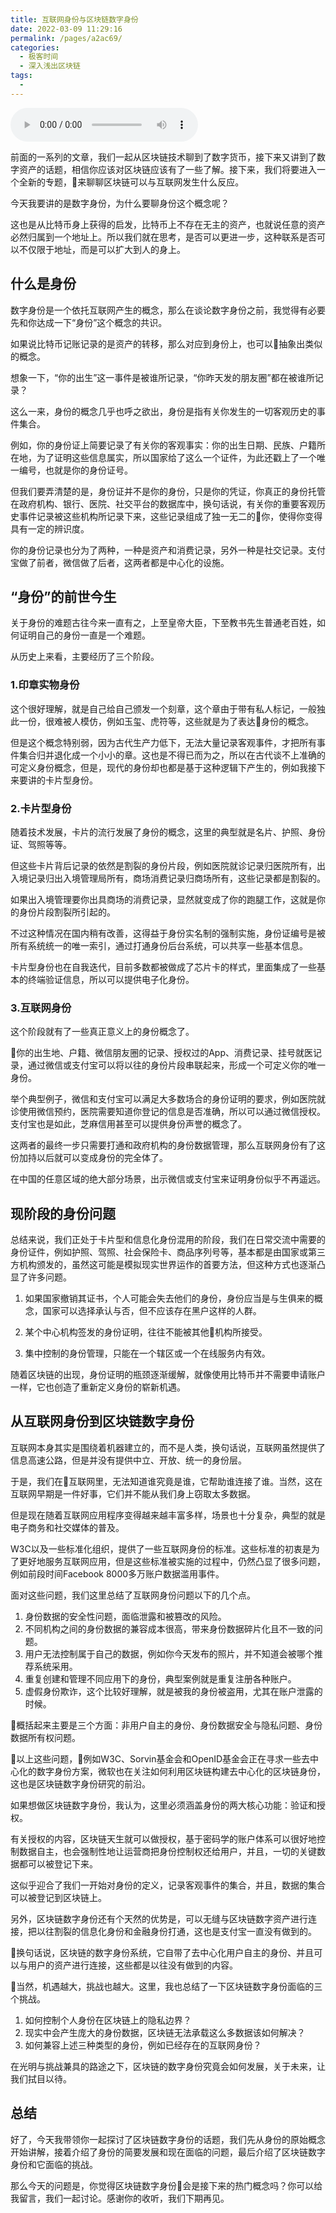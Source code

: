 ```yaml
---
title: 互联网身份与区块链数字身份
date: 2022-03-09 11:29:16
permalink: /pages/a2ac69/
categories:
  - 极客时间
  - 深入浅出区块链
tags:
  - 
---
```

<audio title="第29讲.互联网身份与区块链数字身份" src="https://static001.geekbang.org/resource/audio/a1/7b/a18a2ad7520f804522a31b9068a4847b.mp3" controls="controls"></audio> 
<p>前面的一系列的文章，我们一起从区块链技术聊到了数字货币，接下来又讲到了数字资产的话题，相信你应该对区块链应该有了一些了解。接下来，我们将要进入一个全新的专题，来聊聊区块链可以与互联网发生什么反应。</p>
<p>今天我要讲的是数字身份，为什么要聊身份这个概念呢？</p>
<p>这也是从比特币身上获得的启发，比特币上不存在无主的资产，也就说任意的资产必然归属到一个地址上。所以我们就在思考，是否可以更进一步，这种联系是否可以不仅限于地址，而是可以扩大到人的身上。</p>
<h2 id="-">什么是身份</h2>
<p>数字身份是一个依托互联网产生的概念，那么在谈论数字身份之前，我觉得有必要先和你达成一下“身份”这个概念的共识。</p>
<p>如果说比特币记账记录的是资产的转移，那么对应到身份上，也可以抽象出类似的概念。</p>
<p>想象一下，“你的出生”这一事件是被谁所记录，“你昨天发的朋友圈”都在被谁所记录？</p>
<p>这么一来，身份的概念几乎也呼之欲出，身份是指有关你发生的一切客观历史的事件集合。</p>
<p>例如，你的身份证上简要记录了有关你的客观事实：你的出生日期、民族、户籍所在地，为了证明这些信息属实，所以国家给了这么一个证件，为此还戳上了一个唯一编号，也就是你的身份证号。</p>
<p>但我们要弄清楚的是，身份证并不是你的身份，只是你的凭证，你真正的身份托管在政府机构、银行、医院、社交平台的数据库中，换句话说，有关你的重要客观历史事件记录被这些机构所记录下来，这些记录组成了独一无二的你，使得你变得具有一定的辨识度。</p>
<p>你的身份记录也分为了两种，一种是资产和消费记录，另外一种是社交记录。支付宝做了前者，微信做了后者，这两者都是中心化的设施。</p>
<h2 id="-">“身份”的前世今生</h2>
<p>关于身份的难题古往今来一直有之，上至皇帝大臣，下至教书先生普通老百姓，如何证明自己的身份一直是一个难题。</p>
<p>从历史上来看，主要经历了三个阶段。</p>
<h3 id="1-">1.印章实物身份</h3>
<p>这个很好理解，就是自己给自己颁发一个刻章，这个章由于带有私人标记，一般独此一份，很难被人模仿，例如玉玺、虎符等，这些就是为了表达身份的概念。</p>
<p>但是这个概念特别弱，因为古代生产力低下，无法大量记录客观事件，才把所有事件集合归并退化成一个小小的章。这也是不得已而为之，所以在古代谈不上准确的可定义身份概念，但是，现代的身份却也都是基于这种逻辑下产生的，例如我接下来要讲的卡片型身份。</p>
<h3 id="2-">2.卡片型身份</h3>
<p>随着技术发展，卡片的流行发展了身份的概念，这里的典型就是名片、护照、身份证、驾照等等。</p>
<p>但这些卡片背后记录的依然是割裂的身份片段，例如医院就诊记录归医院所有，出入境记录归出入境管理局所有，商场消费记录归商场所有，这些记录都是割裂的。</p>
<p>如果出入境管理要你出具商场的消费记录，显然就变成了你的跑腿工作，这就是你的身份片段割裂所引起的。</p>
<p>不过这种情况在国内稍有改善，这得益于身份实名制的强制实施，身份证编号是被所有系统统一的唯一索引，通过打通身份后台系统，可以共享一些基本信息。</p>
<p>卡片型身份也在自我迭代，目前多数都被做成了芯片卡的样式，里面集成了一些基本的终端验证信息，所以可以提供电子化身份。</p>
<!-- [[[read_end]]] -->
<h3 id="3-">3.互联网身份</h3>
<p>这个阶段就有了一些真正意义上的身份概念了。</p>
<p>你的出生地、户籍、微信朋友圈的记录、授权过的App、消费记录、挂号就医记录，通过微信或支付宝可以将以往的身份片段串联起来，形成一个可定义你的唯一身份。</p>
<p>举个典型例子，微信和支付宝可以满足大多数场合的身份证明的要求，例如医院就诊使用微信预约，医院需要知道你登记的信息是否准确，所以可以通过微信授权。支付宝也是如此，芝麻信用甚至可以提供身份声誉的概念了。</p>
<p>这两者的最终一步只需要打通和政府机构的身份数据管理，那么互联网身份有了这份加持以后就可以变成身份的完全体了。</p>
<p>在中国的任意区域的绝大部分场景，出示微信或支付宝来证明身份似乎不再遥远。</p>
<h2 id="-">现阶段的身份问题</h2>
<p>总结来说，我们正处于卡片型和信息化身份混用的阶段，我们在日常交流中需要的身份证件，例如护照、驾照、社会保险卡、商品序列号等，基本都是由国家或第三方机构颁发的，虽然这可能是模拟现实世界运作的首要方法，但这种方式也逐渐凸显了许多问题。</p>
<ol>
<li><p>如果国家撤销其证书，个人可能会失去他们的身份，身份应当是与生俱来的概念，国家可以选择承认与否，但不应该存在黑户这样的人群。</p>
</li>
<li><p>某个中心机构签发的身份证明，往往不能被其他机构所接受。</p>
</li>
<li>集中控制的身份管理，只能在一个辖区或一个在线服务内有效。</li>
</ol>
<p>随着区块链的出现，身份证明的瓶颈逐渐缓解，就像使用比特币并不需要申请账户一样，它也创造了重新定义身份的崭新机遇。</p>
<h2 id="-">从互联网身份到区块链数字身份</h2>
<p>互联网本身其实是围绕着机器建立的，而不是人类，换句话说，互联网虽然提供了信息高速公路，但是并没有提供中立、开放、统一的身份层。</p>
<p>于是，我们在互联网里，无法知道谁究竟是谁，它帮助谁连接了谁。当然，这在互联网早期是一件好事，它们并不能从我们身上窃取太多数据。</p>
<p>但是现在随着互联网应用程序变得越来越丰富多样，场景也十分复杂，典型的就是电子商务和社交媒体的普及。</p>
<p>W3C以及一些标准化组织，提供了一些互联网身份的标准。这些标准的初衷是为了更好地服务互联网应用，但是这些标准被实施的过程中，仍然凸显了很多问题，例如前段时间Facebook 8000多万账户数据滥用事件。</p>
<p>面对这些问题，我们这里总结了互联网身份问题以下的几个点。</p>
<ol>
<li>身份数据的安全性问题，面临泄露和被篡改的风险。</li>
<li>不同机构之间的身份数据的兼容成本很高，带来身份数据碎片化且不一致的问题。</li>
<li>用户无法控制属于自己的数据，例如你今天发布的照片，并不知道会被哪个推荐系统采用。</li>
<li>重复创建和管理不同应用下的身份，典型案例就是重复注册各种账户。</li>
<li>虚假身份欺诈，这个比较好理解，就是被我的身份被盗用，尤其在账户泄露的时候。</li>
</ol>
<p>概括起来主要是三个方面：非用户自主的身份、身份数据安全与隐私问题、身份数据所有权问题。</p>
<p>以上这些问题，例如W3C、Sorvin基金会和OpenID基金会正在寻求一些去中心化的数字身份方案，微软也在关注如何利用区块链构建去中心化的区块链身份，这也是区块链数字身份研究的前沿。</p>
<p>如果想做区块链数字身份，我认为，这里必须涵盖身份的两大核心功能：验证和授权。</p>
<p>有关授权的内容，区块链天生就可以做授权，基于密码学的账户体系可以很好地控制数据自主，也会强制性地让运营商把身份控制权还给用户，并且，一切的关键数据都可以被登记下来。</p>
<p>这似乎迎合了我们一开始对身份的定义，记录客观事件的集合，并且，数据的集合可以被登记到区块链上。</p>
<p>另外，区块链数字身份还有个天然的优势是，可以无缝与区块链数字资产进行连接，把以往割裂的信息化身份和金融身份打通，这也是支付宝一直没有做到的。</p>
<p>换句话说，区块链的数字身份系统，它自带了去中心化用户自主的身份、并且可以与用户的资产进行连接，这些都是以往没有做到的内容。</p>
<p>当然，机遇越大，挑战也越大。这里，我也总结了一下区块链数字身份面临的三个挑战。</p>
<ol>
<li>如何控制个人身份在区块链上的隐私边界？</li>
<li>现实中会产生庞大的身份数据，区块链无法承载这么多数据该如何解决？</li>
<li>如何兼容上述三种类型的身份，例如已经存在的互联网身份？</li>
</ol>
<p>在光明与挑战兼具的路途之下，区块链的数字身份究竟会如何发展，关于未来，让我们拭目以待。</p>
<h2 id="-">总结</h2>
<p>好了，今天我带领你一起探讨了区块链数字身份的话题，我们先从身份的原始概念开始讲解，接着介绍了身份的简要发展和现在面临的问题，最后介绍了区块链数字身份和它面临的挑战。</p>
<p>那么今天的问题是，你觉得区块链数字身份会是接下来的热门概念吗？你可以给我留言，我们一起讨论。感谢你的收听，我们下期再见。</p>
<p></p>
